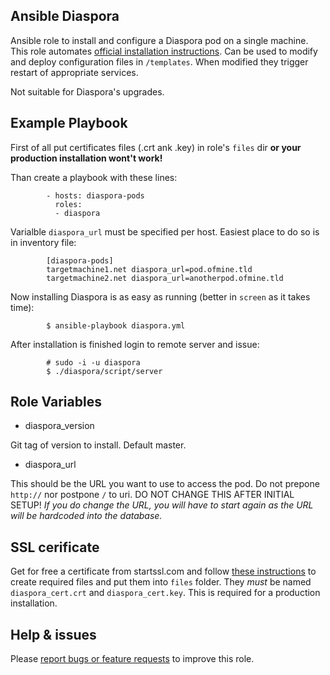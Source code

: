 Ansible Diaspora
----------------
Ansible role to install and configure a Diaspora pod on a single machine. 
This role automates [official installation instructions](https://wiki.diasporafoundation.org/Installation/Ubuntu/Precise).
Can be used to modify and deploy configuration files in `/templates`. When modified they trigger restart of appropriate services.

Not suitable for Diaspora's upgrades.

Example Playbook
----------------
First of all put certificates files (.crt ank .key) in role's `files` dir **or your production installation wont't work!**

Than create a playbook with these lines:
```
        - hosts: diaspora-pods 
          roles:
          - diaspora
```
Varialble `diaspora_url` must be specified per host. Easiest place to do so is in inventory file:
```
        [diaspora-pods]
        targetmachine1.net diaspora_url=pod.ofmine.tld
        targetmachine2.net diaspora_url=anotherpod.ofmine.tld
```
Now installing Diaspora is as easy as running (better in `screen` as it takes time):
```
        $ ansible-playbook diaspora.yml
```
After installation is finished login to remote server and issue:
```
        # sudo -i -u diaspora
        $ ./diaspora/script/server
```
Role Variables
--------------
- diaspora_version

Git tag of version to install. Default master.

- diaspora_url

This should be the URL you want to use to access the pod. Do not prepone `http://` nor postpone `/` to uri.
DO NOT CHANGE THIS AFTER INITIAL SETUP! *If you do change the URL, you will have to start again as the URL will be hardcoded into the database.*

SSL cerificate
--------------
Get for free a certificate from startssl.com and follow [these instructions](http://www.startssl.com/?app-42) to create required files and put them into `files` folder. They *must* be named `diaspora_cert.crt` and `diaspora_cert.key`. This is required for a production installation.

Help & issues
-------------
Please [report bugs or feature requests](https://github.com/eraclitux/ansible-diaspora/issues) to improve this role.
